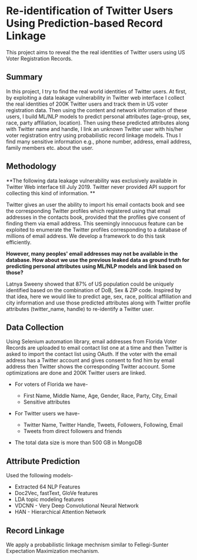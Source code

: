 # Re-identification of Twitter Users Using Prediction-based Record Linkage
This project aims to reveal the the real identities of Twitter users using US Voter Registration Records.

## Summary

In this project, I try to find the real world identities of Twitter users. At first, by exploiting a data leakage vulnerability in Twitter web interface I collect the real identities of 200K Twitter users and track them in US voter registration data. Then using the content and network information of these users, I build ML/NLP models to predict personal attributes (age-group, sex, race, party affiliation, location). Then using these predicted attributes along with Twitter name and handle, I link an unknown Twitter user with his/her voter registration entry using probabilistic record linkage models. Thus I find many sensitive information e.g., phone number, address, email address, family members etc. about the user. 

## Methodology
**The following data leakage vulnerability was exclusively available in Twitter Web interface till July 2019. Twitter never provided API support for collecting this kind of information. **

Twitter gives an user the ability to import his email contacts book and see the corresponding Twitter profiles which registered using that email addresses in the contacts book, provided that the profiles give consent of finding them via email address. This seemingly innocuous feature can be exploited to enumerate the Twitter profiles corresponding to a database of millions of email address. We develop a framework to do this task efficiently. 

**However, many peoples' email addresses may not be available in the database. How about we use the previous leaked data as ground truth for predicting personal attributes using ML/NLP models and link based on those?**

Latnya Sweeny showed that 87% of US population could be uniquely identified based on the combination of DoB, Sex & ZIP code. Inspired by that idea, here we would like to predict age, sex, race, political affiliation and city information and use those predicted attributes along with Twitter profile attributes (twitter_name, handle) to re-identify a Twitter user.

## Data Collection

Using Selenium automation library, email addresses from Florida Voter Records are uploaded to email contact list one at a time and then Twitter is asked to import the contact list using OAuth. If the voter with the email address has a Twitter account and gives consent to find him by email address then Twitter shows the corresponding Twitter account. Some optimizations are done and 200K Twitter users are linked.

* For voters of Florida we have-

  - First Name, Middle Name, Age, Gender, Race, Party, City, Email
  - Sensitive attributes

* For Twitter users we have-

  - Twitter Name, Twitter Handle, Tweets, Followers, Following, Email
  - Tweets from direct followers and friends
  
* The total data size is more than 500 GB in MongoDB
  

## Attribute Prediction
Used the following models-

* Extracted 64 NLP Features
* Doc2Vec, fastText, GloVe features
* LDA topic modeling features
* VDCNN - Very Deep Convolutional Neural Network
* HAN - Hierarchical Attention Network

## Record Linkage
We apply a probabilistic linkage mechnism similar to Fellegi-Sunter Expectation Maximization mechanism.


